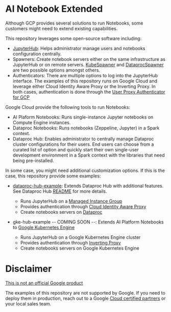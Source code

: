 # AI Notebook Extended

Although GCP provides several solutions to run Notebooks, some customers might need to extend existing capabilities. 

This repository leverages some open-source software including:

  - [JupyterHub][jupyterhub]: Helps administrator manage users and notebooks configuration centrally.
  - Spawners: Create notebook servers either on the same infrastructure as JupyterHub or on remote servers. [KubeSpawner][kubespawner] and [DataprocSpawner][dataprocspawner] are two possible options amongst others.
  - Authenticators: There are multiple options to log into the JupyterHub interface. The examples of this repository runs on Google Cloud and leverage either Cloud Identity Aware Proxy or the Inverting Proxy. In both cases, authentication is done through the [User Proxy Authenticator for GCP][authenticator]
  
Google Cloud provide the following tools to run Notebooks:

  - AI Plaform Notebooks: Runs single-instance Jupyter notebooks on Compute Engine instances.
  - Dataproc Notebooks: Runs notebooks (Zeppeline, Jupyter) in a Spark context.
  - Dataproc Hub: Enables administrator to centrally manage Dataproc cluster configurations for their users. End users can choose from a curated list of option and quickly start their own single-user development environment in a Spark context with the libraries that need being pre-installed.


In some case, you might need additional customization options. If this is the case, this repository provide some examples:

  - [dataproc-hub-example](./dataproc-hub-example/): Extends Dataproc Hub with additional features. See Dataproc Hub [README](./dataproc-hub-example/README.md) for more details.

    - Runs JupyterHub on a [Managed Instance Group][mig]
    - Provides authentication through [Cloud Identity Aware Proxy][iap]
    - Create notebooks servers on [Dataproc][dataproc]

  - gke-hub-example -- COMING SOON --: Extends AI Platform Notebooks to [Google Kubernetes Engine][gke]

    - Runs JupyterHub on a Google Kubernetes Engine cluster
    - Provides authentication through [Inverting Proxy][inverting_proxy]
    - Create notebooks servers on Google Kubernetes Engine

# Disclaimer

[This is not an official Google product](https://opensource.google.com/docs/releasing/publishing/#disclaimer)

The examples of this repository are not supported by Google. If you need to deploy them in production, reach out to a Google [Cloud certified partners](partners) or your local sales team.

[jupyterhub]: https://jupyterhub.readthedocs.io/en/stable/
[kubespawner]: https://github.com/jupyterhub/kubespawner
[dataprocspawner]: https://github.com/GoogleCloudDataproc/jupyterhub-dataprocspawner
[authenticator]: https://github.com/GoogleCloudPlatform/jupyterhub-gcp-proxies-authenticator
[iap]: https://cloud.google.com/iap/docs/
[inverting_proxy]: https://github.com/google/inverting-proxy
[mig]: https://cloud.google.com/compute/docs/instance-groups
[dataproc]: https://cloud.google.com/dataproc/docs
[gke]: https://cloud.google.com/kubernetes-engine/docs
[partners]: https://cloud.google.com/partners
